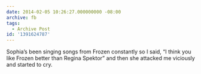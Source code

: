 ```yaml
---
date: 2014-02-05 10:26:27.000000000 -08:00
archive: fb
tags: 
  - Archive Post
id: '1391624787'
---
```


Sophia’s been singing songs from Frozen constantly so I said, “I think you like Frozen better than Regina Spektor” and then she attacked me viciously and started to cry.
